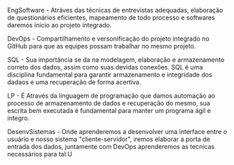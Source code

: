 

























EngSoftware - Atráves das técnicas de entrevistas adequadas, elaboração de questionários eficientes, mapeamento de todo processo e softwares daremos início ao projeto integrado.

DevOps - Compartilhamento e versonificação do projeto integrado no GitHub para que as equipes possam trabalhar no mesmo projeto.

SQL - Sua importância se da na modelagem, elaboração e armazenamento correto dos dados, assim como suas devidas conexões. SQL é uma disciplina fundamental para garantir armazenamento e integridade dos dadaos e uma recuperação de forma acertiva.

LP - É Através da linguagem de programação que damos automação ao processo de armazenamento de dados e recuperação do mesmo, sua escrita bem executada é fundamental para manter um programa ágil e integro.

DesenvSistemas - Onde aprenderemos a desenvolver uma interface entre o usuário e nosso sistema "cliente-servidor", iremos elaborar a porta de entrada dos dados, juntamente com DevOps aprenderemos as tecnicas necessários para tal.U
